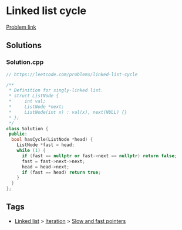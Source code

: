 # Linked list cycle

[Problem link](https://leetcode.com/problems/linked-list-cycle)

## Solutions


### Solution.cpp
```cpp
// https://leetcode.com/problems/linked-list-cycle

/**
 * Definition for singly-linked list.
 * struct ListNode {
 *     int val;
 *     ListNode *next;
 *     ListNode(int x) : val(x), next(NULL) {}
 * };
 */
class Solution {
 public:
  bool hasCycle(ListNode *head) {
    ListNode *fast = head;
    while (1) {
      if (fast == nullptr or fast->next == nullptr) return false;
      fast = fast->next->next;
      head = head->next;
      if (fast == head) return true;
    }
  }
};
```
## Tags

* [Linked list](/Collections/linked-list.md#linked-list) > [Iteration](/Collections/linked-list.md#iteration) > [Slow and fast pointers](/Collections/linked-list.md#slow-and-fast-pointers)
